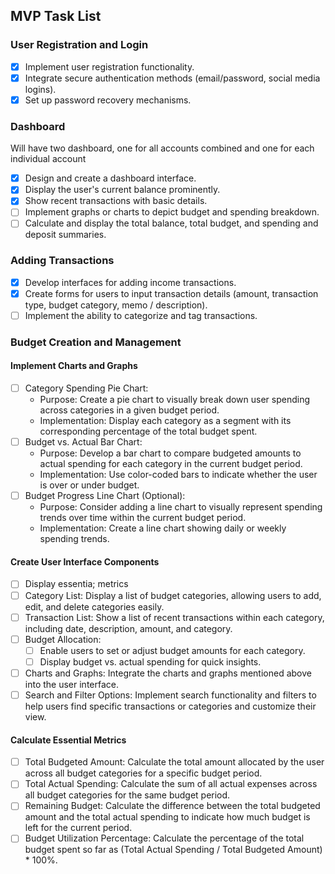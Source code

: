 ## MVP Task List

### User Registration and Login

- [x] Implement user registration functionality.
- [x] Integrate secure authentication methods (email/password, social media logins).
- [x] Set up password recovery mechanisms.

### Dashboard

Will have two dashboard, one for all accounts combined and one for each individual account

- [x] Design and create a dashboard interface.
- [x] Display the user's current balance prominently.
- [x] Show recent transactions with basic details.
- [ ] Implement graphs or charts to depict budget and spending breakdown.
- [ ] Calculate and display the total balance, total budget, and spending and deposit summaries.

### Adding Transactions

- [x] Develop interfaces for adding income transactions.
- [x] Create forms for users to input transaction details (amount, transaction type, budget category, memo / description).
- [ ] Implement the ability to categorize and tag transactions.

### Budget Creation and Management

#### Implement Charts and Graphs

- [ ] Category Spending Pie Chart:
  - Purpose: Create a pie chart to visually break down user spending across categories in a given budget period.
  - Implementation: Display each category as a segment with its corresponding percentage of the total budget spent.
- [ ] Budget vs. Actual Bar Chart:
  - Purpose: Develop a bar chart to compare budgeted amounts to actual spending for each category in the current budget period.
  - Implementation: Use color-coded bars to indicate whether the user is over or under budget.
- [ ] Budget Progress Line Chart (Optional):
  - Purpose: Consider adding a line chart to visually represent spending trends over time within the current budget period.
  - Implementation: Create a line chart showing daily or weekly spending trends.

#### Create User Interface Components

- [ ] Display essentia; metrics
- [ ] Category List: Display a list of budget categories, allowing users to add, edit, and delete categories easily.
- [ ] Transaction List: Show a list of recent transactions within each category, including date, description, amount, and category.
- [ ] Budget Allocation:
  - [ ] Enable users to set or adjust budget amounts for each category.
  - [ ] Display budget vs. actual spending for quick insights.
- [ ] Charts and Graphs: Integrate the charts and graphs mentioned above into the user interface.
- [ ] Search and Filter Options: Implement search functionality and filters to help users find specific transactions or categories and customize their view.

#### Calculate Essential Metrics

- [ ] Total Budgeted Amount: Calculate the total amount allocated by the user across all budget categories for a specific budget period.
- [ ] Total Actual Spending: Calculate the sum of all actual expenses across all budget categories for the same budget period.
- [ ] Remaining Budget: Calculate the difference between the total budgeted amount and the total actual spending to indicate how much budget is left for the current period.
- [ ] Budget Utilization Percentage: Calculate the percentage of the total budget spent so far as (Total Actual Spending / Total Budgeted Amount) \* 100%.
